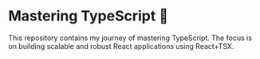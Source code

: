 # Mastering TypeScript 🚀

This repository contains my journey of mastering TypeScript. The focus is on building scalable and robust React applications using React+TSX.